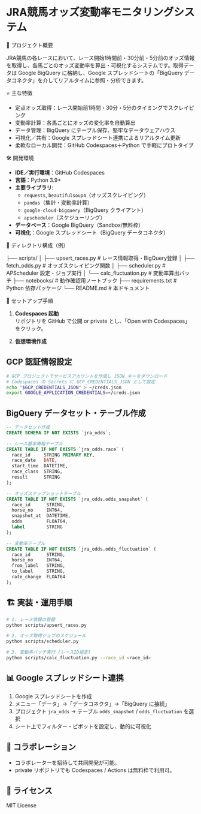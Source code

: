 # JRA競馬オッズ変動率モニタリングシステム

📖 プロジェクト概要

JRA競馬の各レースにおいて、レース開始1時間前・30分前・5分前のオッズ情報を取得し、各馬ごとのオッズ変動率を算出・可視化するシステムです。取得データは Google BigQuery に格納し、Google スプレッドシートの「BigQuery データコネクタ」を介してリアルタイムに参照・分析できます。

⭐️ 主な特徴

- 定点オッズ取得：レース開始前1時間・30分・5分のタイミングでスクレイピング  
- 変動率計算：各馬ごとにオッズの変化率を自動算出  
- データ管理：BigQuery にテーブル保存、堅牢なデータウェアハウス  
- 可視化／共有：Google スプレッドシート連携によるリアルタイム更新  
- 柔軟なローカル開発：GitHub Codespaces＋Python で手軽にプロトタイプ  

🛠️ 開発環境

- **IDE／実行環境**：GitHub Codespaces  
- **言語**：Python 3.9+  
- **主要ライブラリ**:  
  - `requests`, `beautifulsoup4`（オッズスクレイピング）  
  - `pandas`（集計・変動率計算）  
  - `google-cloud-bigquery`（BigQuery クライアント）  
  - `apscheduler`（スケジューリング）  
- **データベース**：Google BigQuery（Sandbox/無料枠）  
- **可視化**：Google スプレッドシート（BigQuery データコネクタ）  

📁 ディレクトリ構成（例）


├── scripts/
│   ├── upsert_races.py       # レース情報取得・BigQuery登録
│   ├── fetch_odds.py         # オッズスクレイピング関数
│   ├── scheduler.py          # APScheduler 設定・ジョブ実行
│   └── calc_fluctuation.py   # 変動率算出バッチ
├── notebooks/                # 動作確認用ノートブック
├── requirements.txt         # Python 依存パッケージ
└── README.md                 # 本ドキュメント

🚀 セットアップ手順

1. **Codespaces 起動**  
   リポジトリを GitHub で公開 or private とし、「Open with Codespaces」をクリック。

2. **仮想環境作成**  

## GCP 認証情報設定
```bash
# GCP プロジェクトでサービスアカウントを作成し JSON キーをダウンロード
# Codespaces の Secrets に GCP_CREDENTIALS_JSON として設定
echo "$GCP_CREDENTIALS_JSON" > ~/creds.json
export GOOGLE_APPLICATION_CREDENTIALS=~/creds.json
```

## BigQuery データセット・テーブル作成
```sql
-- データセット作成
CREATE SCHEMA IF NOT EXISTS `jra_odds`;

-- レース基本情報テーブル
CREATE TABLE IF NOT EXISTS `jra_odds.race` (
  race_id     STRING PRIMARY KEY,
  race_date   DATE,
  start_time  DATETIME,
  race_class  STRING,
  result      STRING
);

-- オッズスナップショットテーブル
CREATE TABLE IF NOT EXISTS `jra_odds.odds_snapshot` (
  race_id      STRING,
  horse_no     INT64,
  snapshot_at  DATETIME,
  odds         FLOAT64,
  label        STRING
);

-- 変動率テーブル
CREATE TABLE IF NOT EXISTS `jra_odds.odds_fluctuation` (
  race_id      STRING,
  horse_no     INT64,
  from_label   STRING,
  to_label     STRING,
  rate_change  FLOAT64
);
```

## 🏗️ 実装・運用手順
```bash
# 1. レース情報の登録
python scripts/upsert_races.py

# 2. オッズ取得ジョブのスケジュール
python scripts/scheduler.py

# 3. 変動率バッチ実行 (レースID指定)
python scripts/calc_fluctuation.py --race_id <race_id>
```

## 📊 Google スプレッドシート連携
1. Google スプレッドシートを作成  
2. メニュー「データ」→「データコネクタ」→「BigQuery に接続」  
3. プロジェクト `jra_odds` → テーブル `odds_snapshot` / `odds_fluctuation` を選択  
4. シート上でフィルター・ピボットを設定し、動的に可視化  

## 🤝 コラボレーション
- コラボレーターを招待して共同開発が可能。  
- private リポジトリでも Codespaces / Actions は無料枠で利用可。  

## 📜 ライセンス
MIT License
